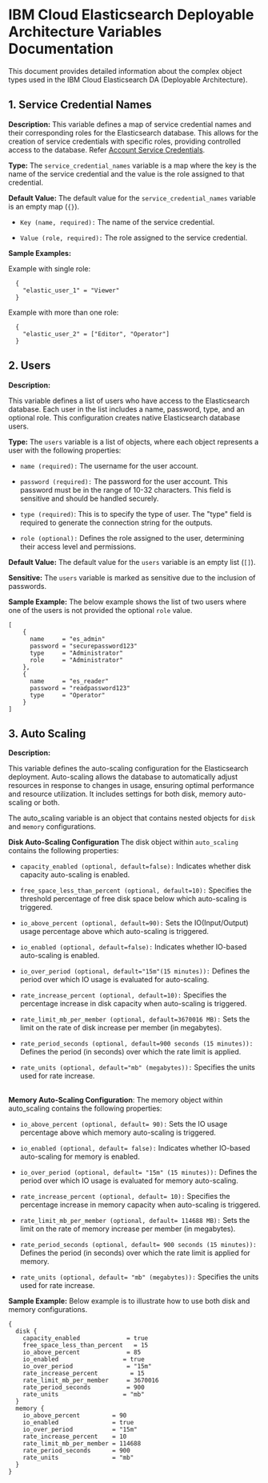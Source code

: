 # IBM Cloud Elasticsearch Deployable Architecture Variables Documentation
This document provides detailed information about the complex object types used in the IBM Cloud Elasticsearch DA (Deployable Architecture).


## 1. Service Credential Names

**Description:**
This variable defines a map of service credential names and their corresponding roles for the Elasticsearch database. This allows for the creation of service credentials with specific roles, providing controlled access to the database.
Refer [Account Service Credentials](https://cloud.ibm.com/docs/account?topic=account-service_credentials&interface=ui).

**Type:**
The `service_credential_names` variable is a map where the key is the name of the service credential and the value is the role assigned to that credential.

**Default Value:**
The default value for the `service_credential_names` variable is an empty map (`{}`).

- `Key (name, required):` The name of the service credential.

- `Value (role, required):` The role assigned to the service credential.

**Sample Examples:**

Example with single role:

```hcl
  {
    "elastic_user_1" = "Viewer"
  }
```

Example with more than one role:

```hcl
  {
    "elastic_user_2" = ["Editor", "Operator"]
  }
```

## 2. Users

**Description:**

This variable defines a list of users who have access to the Elasticsearch database. Each user in the list includes a name, password, type, and an optional role. This configuration creates native Elasticsearch database users.

**Type:**
The `users` variable is a list of objects, where each object represents a user with the following properties:
 - `name (required):` The username for the user account.

 - `password (required):` The password for the user account. This password must be in the range of 10-32 characters. This field is sensitive and should be handled securely.

 - `type (required)`: This is to specify the type of user. The "type" field is required to generate the connection string for the outputs.

 - `role (optional):` Defines the role assigned to the user, determining their access level and permissions.


**Default Value:**
The default value for the `users` variable is an empty list (`[]`).

**Sensitive:**
The `users` variable is marked as sensitive due to the inclusion of passwords.

**Sample Example:** The below example shows the list of two users where one of the users is not provided the optional `role` value.

```hcl
[
    {
      name     = "es_admin"
      password = "securepassword123"
      type     = "Administrator"
      role     = "Administrator"
    },
    {
      name     = "es_reader"
      password = "readpassword123"
      type     = "Operator"
    }
]
```

## 3. Auto Scaling
**Description:**

This variable defines the auto-scaling configuration for the Elasticsearch deployment. Auto-scaling allows the database to automatically adjust resources in response to changes in usage, ensuring optimal performance and resource utilization. It includes settings for both disk, memory auto-scaling or both.

The auto_scaling variable is an object that contains nested objects for `disk` and `memory` configurations.

**Disk Auto-Scaling Configuration**
The disk object within `auto_scaling` contains the following properties:

- `capacity_enabled (optional, default=false):` Indicates whether disk capacity auto-scaling is enabled.

- `free_space_less_than_percent (optional, default=10):` Specifies the threshold percentage of free disk space below which auto-scaling is triggered.

- `io_above_percent (optional, default=90):` Sets the IO(Input/Output) usage percentage above which auto-scaling is triggered.

- `io_enabled (optional, default=false):` Indicates whether IO-based auto-scaling is enabled.

- `io_over_period (optional, default="15m"(15 minutes)):` Defines the period over which IO usage is evaluated for auto-scaling.

- `rate_increase_percent (optional, default=10):` Specifies the percentage increase in disk capacity when auto-scaling is triggered.

- `rate_limit_mb_per_member (optional, default=3670016 MB):` Sets the limit on the rate of disk increase per member (in megabytes).

- `rate_period_seconds (optional, default=900 seconds (15 minutes)):` Defines the period (in seconds) over which the rate limit is applied.

- `rate_units (optional, default="mb" (megabytes)):` Specifies the units used for rate increase.

<br>**Memory Auto-Scaling Configuration**: The memory object within auto_scaling contains the following properties:

- `io_above_percent (optional, default= 90):` Sets the IO usage percentage above which memory auto-scaling is triggered.

- `io_enabled (optional, default= false):` Indicates whether IO-based auto-scaling for memory is enabled.

- `io_over_period (optional, default= "15m" (15 minutes)):` Defines the period over which IO usage is evaluated for memory auto-scaling.

- `rate_increase_percent (optional, default= 10):` Specifies the percentage increase in memory capacity when auto-scaling is triggered.

- `rate_limit_mb_per_member (optional, default= 114688 MB):` Sets the limit on the rate of memory increase per member (in megabytes).

- `rate_period_seconds (optional, default= 900 seconds (15 minutes)):` Defines the period (in seconds) over which the rate limit is applied for memory.

- `rate_units (optional, default= "mb" (megabytes)):` Specifies the units used for rate increase.

**Sample Example:** Below example is to illustrate how to use both disk and memory configurations.

```hcl
{
  disk {
    capacity_enabled             = true
    free_space_less_than_percent   = 15
    io_above_percent             = 85
    io_enabled                  = true
    io_over_period               = "15m"
    rate_increase_percent         = 15
    rate_limit_mb_per_member     = 3670016
    rate_period_seconds          = 900
    rate_units                  = "mb"
  }
  memory {
    io_above_percent         = 90
    io_enabled               = true
    io_over_period           = "15m"
    rate_increase_percent    = 10
    rate_limit_mb_per_member = 114688
    rate_period_seconds      = 900
    rate_units               = "mb"
  }
}
```